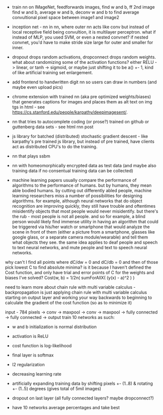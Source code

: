 * train nn on IMageNet, feedforwards images, find w and b, ff 2nd image find w and b, average w and b, deconv w and b to find average convultional pixel space between image1 and image2

* inception net - nn in nn, where outer nn acts like conv but instead of local receptive field being convultion, it is multilayer perceptron. what if instead of MLP, you used SVM, or even a nested convnet? if nested convnet, you'd have to make stride size large for outer and smaller for inner.

* dropout drops random activations, dropconnect drops random weights. what about randomizing some of the activation functions? either RELU -> linear, or tanh -> sigmoid, or maybe just shifting it to be a() +- 1, kind of like artificial training set enlargement.

* add frontend to handwritten digit nn so users can draw in numbers (and maybe even upload pics)

* chrome extension with trained nn (aka pre optimized weights/biases) that generates captions for images and places them as alt text on img tgs in html - see https://cs.stanford.edu/people/karpathy/deepimagesent/.

* nn that tries to autocomplete coding (or prose?) trained on github or guttenberg data sets - see html rnn post

* js library for batched (distributed) stochastic gradient descent - like karpathy's pre trained js library, but instead of pre trained, have clients act as distributed CPU's to do the training.

* nn that plays ssbm

* nn with homeomorphically encrypted data as test data (and maybe also training data if no consentual training data can be collected)

* machine learning papers usually compare the performance of algorithms to the performance of humans. but by humans, they mean able bodied humans. by cutting out differently abled people, machine learning researchers miss a number of possibilities for designing algorithms. for example, although neural networks that do object recognition are improving quickly, they still have trouble and oftentimes misidentify objects that most people would never misidentify. but there's the rub - most people is not all people. and so for example, a blind person would likely find immense utility in having an algorithm that could be triggered via his/her watch or smartphone that would analyze the scene in front of them (either a picture from a smartphone, glasses like google glass, or a separate camera module/wearable) and tell them what objects they see. the same idea applies to deaf people and speech to text neural networks, and mute people and text to speech neural networks.


why can't I find all points where dC/dw = 0 and dC/db = 0 and then of those pick lowest C to find absolute minima?
is it because I haven't defined the Cost function, and only have trial and error points of C for the weights and biases I've solved?
Cost(w, b) = 1/2n( sumForAllX( (y(x) - a)^2 ) )

need to learn more about chain rule with multi variable calculus - backpropagation is just applying chain rule with multi variable calculus starting on output layer and working your way backwards to beginning to calculate the gradient of the cost function (so as to minimize it)


input - 784 pixels -> conv -> maxpool -> conv -> maxpool -> fully connected -> fully connected -> output
train 10 networks as such:
* w and b initialization is normal distribution
* activation is ReLU
* cost function is log-likelihood
* final layer is softmax
* l2 regularization
* decreasing learning rate
* artificially expanding training data by shifting pixels +- (1..8) & rotating +- (1..5) degrees (gives total of 5mil images)
* dropout on last layer (all fully connected layers? maybe dropconnect?)

* have 10 networks average percentages and take best
